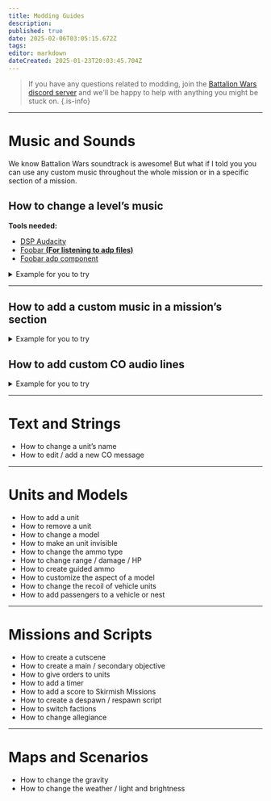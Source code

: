 ```yaml
---
title: Modding Guides
description: 
published: true
date: 2025-02-06T03:05:15.672Z
tags: 
editor: markdown
dateCreated: 2025-01-23T20:03:45.704Z
---
```


> If you have any questions related to modding, join the [Battalion Wars discord server](https://discord.gg/aPvrTsDARJ)  and we'll be happy to help with anything you might be stuck on.
{.is-info}

---

# Music and Sounds

We know Battalion Wars soundtrack is awesome! But what if I told you you can use any custom music throughout the whole mission or in a specific section of a mission.

## How to change a level’s music

**Tools needed:**

- [DSP Audacity](https://github.com/jackoalan/audacity/releases/tag/v2.3.0)
- [Foobar **(For listening to adp files)**](https://www.foobar2000.org/getfile/foobar2000_v1.6.10.exe)
- [Foobar adp component](https://www.vgmpf.com/Wiki/index.php/ADPCM_Decoders)



<details>
<summary>Example for you to try</summary>
<br>
  

<br><br>
</details>

---

## How to add a custom music in a mission’s section

<details>
<summary>Example for you to try</summary>
<br>
  

<br><br>
</details>

## How to add custom CO audio lines

<details>
<summary>Example for you to try</summary>
<br>
  

<br><br>
</details>

---

# Text and Strings

- How to change a unit’s name
- How to edit / add a new CO message

---

# Units and Models

- How to add a unit
- How to remove a unit
- How to change a model
- How to make an unit invisible
- How to change the ammo type
- How to change range / damage / HP
- How to create guided ammo
- How to customize the aspect of a model
- How to change the recoil of vehicle units
- How to add passengers to a vehicle or nest

---

# Missions and Scripts

- How to create a cutscene
- How to create a main / secondary objective
- How to give orders to units
- How to add a timer
- How to add a score to Skirmish Missions
- How to create a despawn / respawn script
- How to switch factions
- How to change allegiance

---

# Maps and Scenarios

- How to change the gravity
- How to change the weather / light and brightness










